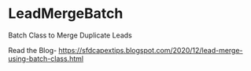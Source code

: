 # LeadMergeBatch
Batch Class to Merge Duplicate Leads

Read the Blog- https://sfdcapextips.blogspot.com/2020/12/lead-merge-using-batch-class.html
